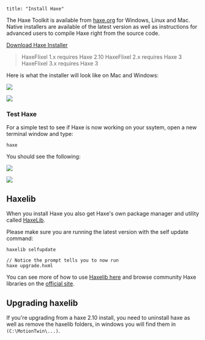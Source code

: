 ```
title: "Install Haxe"
```

The Haxe Toolkit is available from [haxe.org](http://haxe.org/download) for Windows, Linux and Mac. Native installers are available of the latest version as well as instructions for advanced users to compile Haxe right from the source code.

[Download Haxe Installer](http://haxe.org/download)

> HaxeFlixel 1.x requires Haxe 2.10
> HaxeFlixel 2.x requires Haxe 3
> HaxeFlixel 3.x requires Haxe 3

Here is what the installer will look like on Mac and Windows:

![](/images/install_haxe_osx.png)

![](/images/install-haxe-windows.png)

### Test Haxe

For a simple test to see if Haxe is now working on your ssytem, open a new terminal window and type:

```
haxe
```

You should see the following:

![](/images/haxe-mac.png)

![](/images/haxe-windows.png)

## Haxelib

When you install Haxe you also get Haxe's own package manager and utility called [HaxeLib](http://lib.haxe.org/).

Please make sure you are running the latest version with the self update command:

```
haxelib selfupdate

// Notice the prompt tells you to now run
haxe upgrade.hxml
```

You can see more of how to use [Haxelib here](http://haxe.org/doc/haxelib/using_haxelib) and browse community Haxe libraries on the [official site](http://lib.haxe.org/).


## Upgrading haxelib

If you're upgrading from a haxe 2.10 install, you need to uninstall haxe as well as remove the haxelib folders, in windows you will find them in ```(C:\MotionTwin\...)```.